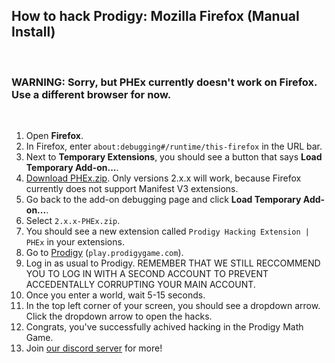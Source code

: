 ## How to hack Prodigy: Mozilla Firefox (Manual Install)

<br>

### WARNING: Sorry, but PHEx currently doesn't work on Firefox. Use a different browser for now.

<br>

1. Open **Firefox**.
2. In Firefox, enter ``about:debugging#/runtime/this-firefox`` in the URL bar.
4. Next to **Temporary Extensions**, you should see a button that says **Load Temporary Add-on...**.
5. [Download PHEx.zip](https://github.com/ProdigyPNP/ProdigyMathGameHacking/releases/2.2.1). Only versions 2.x.x will work, because Firefox currently does not support Manifest V3 extensions.
6. Go back to the add-on debugging page and click **Load Temporary Add-on...**.
7. Select `2.x.x-PHEx.zip`.
8. You should see a new extension called `Prodigy Hacking Extension | PHEx` in your extensions.
9. Go to [Prodigy](https://play.prodigygame.com) (``play.prodigygame.com``).
10. Log in as usual to Prodigy. REMEMBER THAT WE STILL RECCOMMEND YOU TO LOG IN WITH A SECOND ACCOUNT TO PREVENT ACCEDENTALLY CORRUPTING YOUR MAIN ACCOUNT.
11. Once you enter a world, wait 5-15 seconds.
12. In the top left corner of your screen, you should see a dropdown arrow. Click the dropdown arrow to open the hacks.
13. Congrats, you've successfully achived hacking in the Prodigy Math Game.
14. Join [our discord server](https://dsc.gg/ProdigyPNP) for more!

